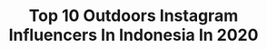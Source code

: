 ---
title: Top 10 Outdoors Instagram Influencers In Indonesia In 2020
description: >-
  Find top outdoors Instagram influencers in Indonesia in 2020. Most popular hashtags: #dirumahaja #indozonetravel #folkgreen #folkscenery.
platform: Instagram
profiles:
  - username: "viaputrisilviani_"
    fullname: >-
      Via Putri Silviani
    location: "Indonesia"
    followers: 5688
    engagement: 1756
    commentsToLikes: 0.052717
    avatar: "https://scontent-lhr8-1.cdninstagram.com/v/t51.2885-19/s320x320/90512755_1078512549195445_6013049133177241600_n.jpg?_nc_ht=scontent-lhr8-1.cdninstagram.com&_nc_ohc=vZmPFLJ4y9cAX8S83do&oh=891d49f0ca71d0230a14d85e65388563&oe=5EBBF82D"
    verified: false
    hashtags: "#hindarikeramaian, #langkahberani, #campinaheart, #campina"
  - username: "lattifaa"
    fullname: >-
      Petualang | ovi
    location: "Indonesia"
    followers: 10085
    engagement: 1247
    commentsToLikes: 0.067242
    avatar: "https://scontent-lhr8-1.cdninstagram.com/v/t51.2885-19/s320x320/89387335_2648182191974171_7862029105246502912_n.jpg?_nc_ht=scontent-lhr8-1.cdninstagram.com&_nc_ohc=X_Sf9vdTbHEAX-tnUGv&oh=7f210f2a1eeec371ae4acbf8fe9be191&oe=5EB9F2F4"
    verified: false
    hashtags: "#idpetualang, #lawancovid19, #indoflashlight, #folkgreen"
  - username: "shabellaaaaaa"
    fullname: >-
      Bellaaaaa
    location: "Indonesia"
    followers: 23227
    engagement: 498
    commentsToLikes: 0.039271
    avatar: "https://scontent-ams4-1.cdninstagram.com/v/t51.2885-19/s320x320/61232269_489541554921417_3143668112210001920_n.jpg?_nc_ht=scontent-ams4-1.cdninstagram.com&_nc_ohc=qXSML8T5fuIAX_8BE75&oh=136c9ffb53e3a71a15aea692325536e0&oe=5EB923C5"
    verified: false
    hashtags: "#dirumahaja, #stayathome, #jualjoyrazero, #antikankerotak"
  - username: "anisamawarn"
    fullname: >-
      Anisa Mawar ✨Teh Anisa✨
    location: "Indonesia"
    followers: 13284
    engagement: 1542
    commentsToLikes: 0.027632
    avatar: "https://scontent-ams4-1.cdninstagram.com/v/t51.2885-19/s320x320/89095335_2408030039452400_5397409341307355136_n.jpg?_nc_ht=scontent-ams4-1.cdninstagram.com&_nc_ohc=SUE9wZSYz10AX8Yj3KC&oh=6c77e9b367fc310103d942e10a5ba525&oe=5EB7B154"
    verified: false
    hashtags: "#extremesports, #parapendaki, #kroov, #hiking"
  - username: "vina.adelia"
    fullname: >-
      Adeleee_
    location: "Indonesia"
    followers: 3108
    engagement: 2750
    commentsToLikes: 0.042870
    avatar: "https://scontent-ams4-1.cdninstagram.com/v/t51.2885-19/s320x320/90519960_900438027058472_5029823667631030272_n.jpg?_nc_ht=scontent-ams4-1.cdninstagram.com&_nc_ohc=96bNITX-rAMAX-QTtAj&oh=9074eb28bf6ff7489017ab08535b814b&oe=5EB4DE4C"
    verified: false
    hashtags: "#exploretemanggung, #haripahlawan, #camerapendaki, #explorewonosobo"
  - username: "medinakamil"
    fullname: >-
      Medina kamil
    location: "Indonesia"
    followers: 218974
    engagement: 273
    commentsToLikes: 0.008031
    avatar: "https://scontent-lhr8-1.cdninstagram.com/v/t51.2885-19/s320x320/65470078_2234480990138730_9119487996419112960_n.jpg?_nc_ht=scontent-lhr8-1.cdninstagram.com&_nc_ohc=NP27xUuBmzIAX_7eZpb&oh=cecb84b40e18a77070f8b35c3f160ca6&oe=5EBBAA23"
    verified: true
    hashtags: "#jalurlinggajati, #lovemyfamily, #thanku2019, #gudangalam"
  - username: "ridwan_taufik"
    fullname: >-
      Ridwan Taufik
    location: "Indonesia"
    followers: 5557
    engagement: 1245
    commentsToLikes: 0.311842
    avatar: "https://scontent-ams4-1.cdninstagram.com/v/t51.2885-19/s320x320/61969991_2375298619415425_3596566821525782528_n.jpg?_nc_ht=scontent-ams4-1.cdninstagram.com&_nc_ohc=hTvKAedxnuYAX8bo8FK&oh=a5bc3a90d13ff8d4534778ee15c7ae11&oe=5E847697"
    verified: false
    hashtags: "#visitsukabumi, #discoverearth, #thisisindonesia, #explorebandungbarat"
  - username: "ogik_jatmiko"
    fullname: >-
      OGIK JATMIKO
    location: "Indonesia"
    followers: 20308
    engagement: 544
    commentsToLikes: 0.197110
    avatar: "https://scontent-ams4-1.cdninstagram.com/v/t51.2885-19/s320x320/89967266_1468964283277065_409881729923284992_n.jpg?_nc_ht=scontent-ams4-1.cdninstagram.com&_nc_ohc=7hxfyCp7jL8AX8PXBLK&oh=a684a111a9693442fadf89ea5c9e0d8c&oe=5EB7585C"
    verified: false
    hashtags: "#dontroamstayhome, #dirumahaja, #breathtaking, #forestpath"
  - username: "sardiniahikes"
    fullname: >-
      Eleonora 🌺 Guida Ambientale
    location: "Indonesia"
    followers: 10319
    engagement: 640
    commentsToLikes: 0.058026
    avatar: "https://scontent-ams4-1.cdninstagram.com/v/t51.2885-19/s320x320/68737136_879386339127638_7390051601446076416_n.jpg?_nc_ht=scontent-ams4-1.cdninstagram.com&_nc_ohc=SIZTXmPwE4sAX_2aGKI&oh=2f71f9afffe807219000b11fe8b47f66&oe=5EBCCA28"
    verified: false
    hashtags: "#pinnettu, #parconazionale, #nuoviinizi, #takemeback"
  - username: "fadilprakoso_"
    fullname: >-
      fadil prakoso jogja™
    location: "Indonesia"
    followers: 10795
    engagement: 1162
    commentsToLikes: 0.238449
    avatar: "https://scontent-lga3-1.cdninstagram.com/v/t51.2885-19/s320x320/64306724_468825787260468_1106700995007610880_n.jpg?_nc_ht=scontent-lga3-1.cdninstagram.com&_nc_ohc=aGt2G78Hb7wAX_VMWd-&oh=c8ea868100349197b5f681ea0a942b88&oe=5EBCE6DD"
    verified: false
    hashtags: "#foggy, #scenery, #exploreindonesia, #explorealamindonesia"
---